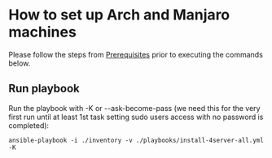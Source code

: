 # How to set up Arch and Manjaro machines

Please follow the steps from [Prerequisites](../README.md#prerequisites) prior to executing the commands below.

## Run playbook

Run the playbook with -K or --ask-become-pass (we need this for the very first run until at least 1st task setting sudo users access with no password is completed):

```
ansible-playbook -i ./inventory -v ./playbooks/install-4server-all.yml -K
```
